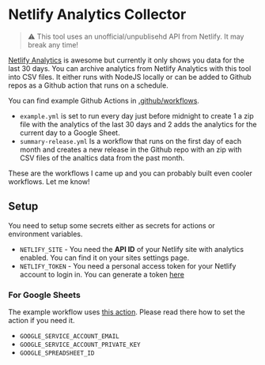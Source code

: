 # Netlify Analytics Collector

> :warning: This tool uses an unofficial/unpublisehd API from Netlify. It may break any time!

[Netlify Analytics](https://www.netlify.com/products/analytics/) is awesome but currently it only shows you data for the last 30 days. You can archive analytics from Netlify Analytics with this tool into CSV files. It either runs with NodeJS locally or can be added to Github repos as a Github action that runs on a schedule.

You can find example Github Actions in [.github/workflows](.github/workflows).

* `example.yml` is set to run every day just before midnight to create 1 a zip file with the analytics of the last 30 days and 2 adds the analytics for the current day to a Google Sheet.
* `summary-release.yml` Is a workflow that runs on the first day of each month and creates a new release in the Github repo with an zip with CSV files of the analtics data from the past month.

These are the workflows I came up and you can probably built even cooler workflows. Let me know!

## Setup

You need to setup some secrets either as secrets for actions or environment variables.

* `NETLIFY_SITE` - You need the **API ID** of your Netlify site with analytics enabled. You can find it on your sites settings page.
* `NETLIFY_TOKEN` - You need a personal access token for your Netlify account to login in. You can generate a token [here](https://app.netlify.com/user/applications/personal)
  
### For Google Sheets

The example workflow uses [this action](https://github.com/canonical-web-and-design/csv-to-google-spreadsheet). Please read there how to set the action if you need it.

* `GOOGLE_SERVICE_ACCOUNT_EMAIL`
* `GOOGLE_SERVICE_ACCOUNT_PRIVATE_KEY`
* `GOOGLE_SPREADSHEET_ID`
